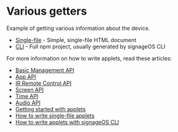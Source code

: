 # Various getters

Example of getting various information about the device.

* [Single-file](singlefile-applet) - Simple, single-file HTML document
* [CLI](cli-applet) - Full npm project, usually generated by signageOS CLI

For more information on how to write applets, read these articles:

* [Basic Management API](https://sdk.docs.signageos.io/api/js/management/latest/1-js-management)
* [App API](https://sdk.docs.signageos.io/api/js/management/latest/10-js-management-application)
* [IR Remote Control API](https://sdk.docs.signageos.io/api/js/management/latest/3-js-management-remote-control)
* [Screen API](https://sdk.docs.signageos.io/api/js/management/latest/5-js-management-screen)
* [Time API](https://sdk.docs.signageos.io/api/js/management/latest/6-js-management-time)
* [Audio API](https://sdk.docs.signageos.io/api/js/management/latest/7-js-management-volume)
* [Getting started with applets](https://signageos.zendesk.com/hc/en-us/articles/4405068855570-Introduction-to-Applets)
* [How to write single-file applets](https://signageos.zendesk.com/hc/en-us/articles/4405011600274)
* [How to write applets with signageOS CLI](https://signageos.zendesk.com/hc/en-us/articles/4405070294674)
